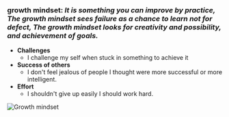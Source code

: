
### growth mindset: _It is something you can improve by practice, The growth mindset sees failure as a chance to learn not for defect, The growth mindset looks for creativity and possibility, and achievement of goals._ 


- **Challenges**
  - I challenge my self when stuck in something to achieve it
- **Success of others** 
   - I don't feel jealous of people I thought were more successful or more intelligent.
- **Effort** 
  -  I shouldn't give up easily I should work hard. 
 
 ![Growth mindset](https://miro.medium.com/max/700/1*TtlqcGNhwGaF0mOfsQJrOg.jpeg) 
